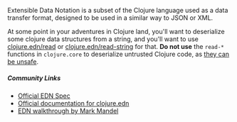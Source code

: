 Extensible Data Notation is a subset of the Clojure language used as a
data transfer format, designed to be used in a similar way to JSON or
XML.

At some point in your adventures in Clojure land, you'll want to
deserialize some clojure data structures from a string, and you'll
want to use [clojure.edn/read](/clojure.edn/read) or
[clojure.edn/read-string](/clojure.edn/read-string) for that. **Do not
use** the `read-*` functions in `clojure.core` to deserialize untrusted Clojure code, as [they can be unsafe](http://www.learningclojure.com/2013/02/clojures-reader-is-unsafe.html).

##### Community Links

* [Official EDN Spec](http://edn-format.org)
* [Official documentation for clojure.edn](https://clojure.github.io/clojure/clojure.edn-api.html)
* [EDN walkthrough by Mark Mandel](http://www.compoundtheory.com/clojure-edn-walkthrough)
